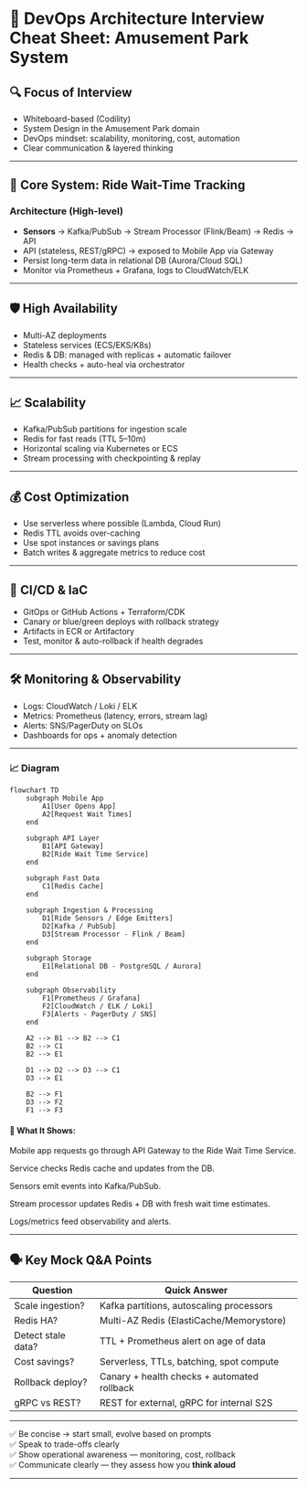 # 🎢 DevOps Architecture Interview Cheat Sheet: Amusement Park System

## 🔍 Focus of Interview
- Whiteboard-based (Codility)
- System Design in the Amusement Park domain
- DevOps mindset: scalability, monitoring, cost, automation
- Clear communication & layered thinking

---

## 🧩 Core System: Ride Wait-Time Tracking

### Architecture (High-level)
- **Sensors** → Kafka/PubSub → Stream Processor (Flink/Beam) → Redis → API
- API (stateless, REST/gRPC) → exposed to Mobile App via Gateway
- Persist long-term data in relational DB (Aurora/Cloud SQL)
- Monitor via Prometheus + Grafana, logs to CloudWatch/ELK

---

## 🛡️ High Availability
- Multi-AZ deployments
- Stateless services (ECS/EKS/K8s)
- Redis & DB: managed with replicas + automatic failover
- Health checks + auto-heal via orchestrator

---

## 📈 Scalability
- Kafka/PubSub partitions for ingestion scale
- Redis for fast reads (TTL 5–10m)
- Horizontal scaling via Kubernetes or ECS
- Stream processing with checkpointing & replay

---

## 💰 Cost Optimization
- Use serverless where possible (Lambda, Cloud Run)
- Redis TTL avoids over-caching
- Use spot instances or savings plans
- Batch writes & aggregate metrics to reduce cost

---

## 🧠 CI/CD & IaC
- GitOps or GitHub Actions + Terraform/CDK
- Canary or blue/green deploys with rollback strategy
- Artifacts in ECR or Artifactory
- Test, monitor & auto-rollback if health degrades

---

## 🛠️ Monitoring & Observability
- Logs: CloudWatch / Loki / ELK
- Metrics: Prometheus (latency, errors, stream lag)
- Alerts: SNS/PagerDuty on SLOs
- Dashboards for ops + anomaly detection

---

### 📈 Diagram


```mermaid
flowchart TD
    subgraph Mobile App
        A1[User Opens App]
        A2[Request Wait Times]
    end

    subgraph API Layer
        B1[API Gateway]
        B2[Ride Wait Time Service]
    end

    subgraph Fast Data
        C1[Redis Cache]
    end

    subgraph Ingestion & Processing
        D1[Ride Sensors / Edge Emitters]
        D2[Kafka / PubSub]
        D3[Stream Processor - Flink / Beam]
    end

    subgraph Storage
        E1[Relational DB - PostgreSQL / Aurora]
    end

    subgraph Observability
        F1[Prometheus / Grafana]
        F2[CloudWatch / ELK / Loki]
        F3[Alerts - PagerDuty / SNS]
    end

    A2 --> B1 --> B2 --> C1
    B2 --> C1
    B2 --> E1

    D1 --> D2 --> D3 --> C1
    D3 --> E1

    B2 --> F1
    D3 --> F2
    F1 --> F3
```

#### 🧠 What It Shows:

Mobile app requests go through API Gateway to the Ride Wait Time Service.

Service checks Redis cache and updates from the DB.

Sensors emit events into Kafka/PubSub.

Stream processor updates Redis + DB with fresh wait time estimates.

Logs/metrics feed observability and alerts.

---

## 🗣️ Key Mock Q&A Points

| Question | Quick Answer |
|---------|--------------|
| Scale ingestion? | Kafka partitions, autoscaling processors |
| Redis HA? | Multi-AZ Redis (ElastiCache/Memorystore) |
| Detect stale data? | TTL + Prometheus alert on age of data |
| Cost savings? | Serverless, TTLs, batching, spot compute |
| Rollback deploy? | Canary + health checks + automated rollback |
| gRPC vs REST? | REST for external, gRPC for internal S2S |

---

✅ Be concise → start small, evolve based on prompts  
✅ Speak to trade-offs clearly  
✅ Show operational awareness — monitoring, cost, rollback  
✅ Communicate clearly — they assess how you **think aloud**

---
